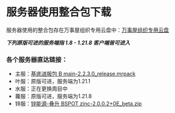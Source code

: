 # 服务器使用整合包下载

服务器使用的整合包存在万事屋组织专用云盘中：[万事屋组织专用云盘](https://pan.link-et.link/)

***下列原版可进的服务端指 1.8 - 1.21.8 客户端皆可进入***

### 各个服务器直达链接：
- 主服：[基底进服包 B main-2.2.3.0_release.mrpack](https://pan.link-et.link/%E6%95%B4%E5%90%88%E5%8C%85/%E4%B8%BB%E6%9C%8D)
- 叶服：原版可进，服务端为1.21.1
- 水服：正在更换周目中
- 蘿服：原版可进，服务端为1.21.8
- 锌服：[锌能源-叠升 BSPOT zinc-2.0.0.2+0E_beta.zip](https://pan.link-et.link/%E6%95%B4%E5%90%88%E5%8C%85/%E9%94%8C%E6%9C%8D)
